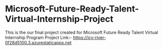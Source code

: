 # Microsoft-Future-Ready-Talent-Virtual-Internship-Project
This is the our final project created for Microsoft Future Ready Talent Virtual Internship Program
Project Link:- https://icy-river-0f28d5100.3.azurestaticapps.net
